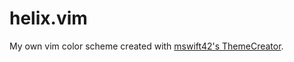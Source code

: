 # helix.vim
My own vim color scheme created with [mswift42's ThemeCreator](https://github.com/mswift42/themecreator).
